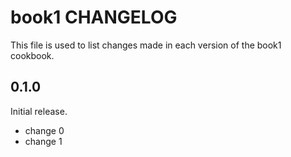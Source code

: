 # book1 CHANGELOG

This file is used to list changes made in each version of the book1 cookbook.

## 0.1.0

Initial release.

- change 0
- change 1
